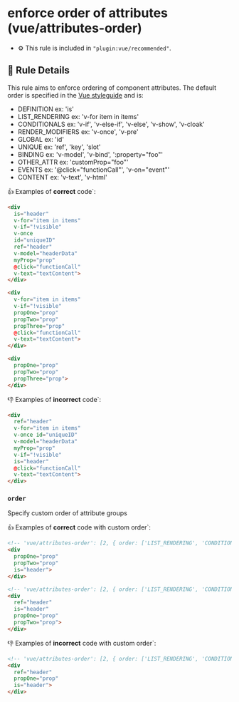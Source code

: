# enforce order of attributes (vue/attributes-order)

- :gear: This rule is included in `"plugin:vue/recommended"`.

## :book: Rule Details

This rule aims to enforce ordering of component attributes. The default order is specified in the [Vue styleguide](https://vuejs.org/v2/style-guide/#Element-attribute-order-recommended) and is:
- DEFINITION
ex: 'is'
- LIST_RENDERING
ex: 'v-for item in items'
- CONDITIONALS
ex: 'v-if', 'v-else-if', 'v-else', 'v-show', 'v-cloak'
- RENDER_MODIFIERS
ex: 'v-once', 'v-pre'
- GLOBAL
ex: 'id'
- UNIQUE
ex: 'ref', 'key', 'slot'
- BINDING
ex: 'v-model', 'v-bind', ':property="foo"'
- OTHER_ATTR
ex: 'customProp="foo"'
- EVENTS
ex: '@click="functionCall"', 'v-on="event"'
- CONTENT
ex: 'v-text', 'v-html'

:+1: Examples of **correct** code`:

```html
<div
  is="header"
  v-for="item in items"
  v-if="!visible"
  v-once
  id="uniqueID"
  ref="header"
  v-model="headerData"
  myProp="prop"
  @click="functionCall"
  v-text="textContent">
</div>
```

```html
<div
  v-for="item in items"
  v-if="!visible"
  propOne="prop"
  propTwo="prop"
  propThree="prop"
  @click="functionCall"
  v-text="textContent">
</div>
```

```html
<div
  propOne="prop"
  propTwo="prop"
  propThree="prop">
</div>
```

:-1: Examples of **incorrect** code`:

```html
<div
  ref="header"
  v-for="item in items"
  v-once id="uniqueID"
  v-model="headerData"
  myProp="prop"
  v-if="!visible"
  is="header"
  @click="functionCall"
  v-text="textContent">
</div>
```

### `order`

Specify custom order of attribute groups

:+1: Examples of **correct** code with custom order`:

```html
<!-- 'vue/attributes-order': [2, { order: ['LIST_RENDERING', 'CONDITIONALS', 'RENDER_MODIFIERS', 'GLOBAL', 'UNIQUE', 'BINDING', 'OTHER_ATTR', 'EVENTS', 'CONTENT', 'DEFINITION'] }] -->
<div
  propOne="prop"
  propTwo="prop"
  is="header">
</div>
```

```html
<!-- 'vue/attributes-order': [2, { order: ['LIST_RENDERING', 'CONDITIONALS', 'RENDER_MODIFIERS', 'GLOBAL', 'UNIQUE', 'BINDING', 'DEFINITION', 'OTHER_ATTR', 'EVENTS', 'CONTENT'] }] -->
<div
  ref="header"
  is="header"
  propOne="prop"
  propTwo="prop">
</div>
```

:-1: Examples of **incorrect** code with custom order`:

```html
<!-- 'vue/attributes-order': [2, { order: ['LIST_RENDERING', 'CONDITIONALS', 'RENDER_MODIFIERS', 'GLOBAL', 'UNIQUE', 'BINDING', 'DEFINITION', 'OTHER_ATTR', 'EVENTS', 'CONTENT'] }] -->
<div
  ref="header"
  propOne="prop"
  is="header">
</div>
```
